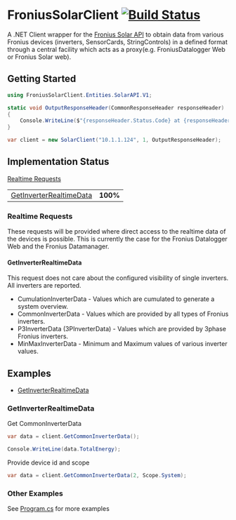 # FroniusSolarClient [![Build Status](https://travis-ci.org/SeanoNET/FroniusSolarClient.svg?branch=master)](https://travis-ci.org/SeanoNET/FroniusSolarClient)
A .NET Client wrapper for the [Fronius Solar API](https://www.fronius.com/en/photovoltaics/products/all-products/system-monitoring/open-interfaces/fronius-solar-api-json-) to obtain data from various Fronius devices (inverters, SensorCards, StringControls) in a defined format through a central facility which acts as a proxy(e.g. FroniusDatalogger Web or Fronius Solar web).

## Getting Started

```csharp
using FroniusSolarClient.Entities.SolarAPI.V1;

static void OutputResponseHeader(CommonResponseHeader responseHeader)
{
    Console.WriteLine($"{responseHeader.Status.Code} at {responseHeader.Timestamp}");
}

var client = new SolarClient("10.1.1.124", 1, OutputResponseHeader);
```

## Implementation Status

[Realtime Requests](#realtime-requests)

|||
|---|---|
|[GetInverterRealtimeData](#GetInverterRealtimeData)| **100%**|




### Realtime Requests
These requests will be provided where direct access to the realtime data of the devices is possible. This is currently the case for the Fronius Datalogger Web and the Fronius Datamanager.

#### GetInverterRealtimeData
This request does not care about the configured visibility of single inverters. All inverters are reported.

- CumulationInverterData - Values which are cumulated to generate a system overview. 
- CommonInverterData - Values which are provided by all types of Fronius inverters. 
- P3InverterData (3PInverterData) - Values which are provided by 3phase Fronius inverters. 
- MinMaxInverterData - Minimum and Maximum values of various inverter values. 

## Examples

- [GetInverterRealtimeData](#GetInverterRealtimeData)


### GetInverterRealtimeData

Get CommonInverterData

```csharp
var data = client.GetCommonInverterData();

Console.WriteLine(data.TotalEnergy);
```

Provide device id and scope

```csharp
var data = client.GetCommonInverterData(2, Scope.System);
```

### Other Examples

See [Program.cs](FroniusSolarClient.Examples/Program.cs) for more examples

